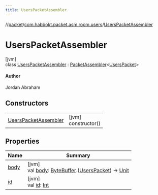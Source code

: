 ```yaml
---
title: UsersPacketAssembler
---
```

//[packet](../../../index.html)/[com.habbokt.packet.asm.room.users](../index.html)/[UsersPacketAssembler](index.html)



# UsersPacketAssembler



[jvm]\
class [UsersPacketAssembler](index.html) : [PacketAssembler](../../../../api/api/com.habbokt.api.packet/-packet-assembler/index.html)&lt;[UsersPacket](../-users-packet/index.html)&gt; 

#### Author



Jordan Abraham



## Constructors


| | |
|---|---|
| [UsersPacketAssembler](-users-packet-assembler.html) | [jvm]<br>constructor() |


## Properties


| Name | Summary |
|---|---|
| [body](index.html#834990349%2FProperties%2F-1665284158) | [jvm]<br>val [body](index.html#834990349%2FProperties%2F-1665284158): [ByteBuffer](https://docs.oracle.com/javase/8/docs/api/java/nio/ByteBuffer.html).([UsersPacket](../-users-packet/index.html)) -&gt; [Unit](https://kotlinlang.org/api/latest/jvm/stdlib/kotlin/-unit/index.html) |
| [id](index.html#-1919005644%2FProperties%2F-1665284158) | [jvm]<br>val [id](index.html#-1919005644%2FProperties%2F-1665284158): [Int](https://kotlinlang.org/api/latest/jvm/stdlib/kotlin/-int/index.html) |

